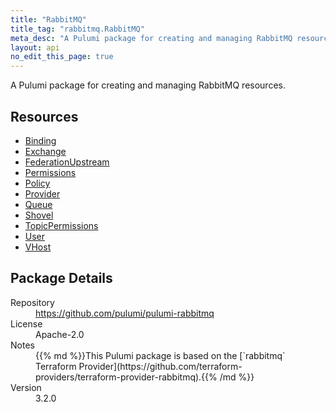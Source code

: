 ```yaml
---
title: "RabbitMQ"
title_tag: "rabbitmq.RabbitMQ"
meta_desc: "A Pulumi package for creating and managing RabbitMQ resources."
layout: api
no_edit_this_page: true
---
```


<!-- WARNING: this file was generated by Pulumi Docs Generator. -->
<!-- Do not edit by hand unless you're certain you know what you are doing! -->

A Pulumi package for creating and managing RabbitMQ resources.

<h2 id="resources">Resources</h2>
<ul class="api">
    <li><a href="binding" title="Binding"><span class="api-symbol api-symbol--resource"></span>Binding</a></li>
    <li><a href="exchange" title="Exchange"><span class="api-symbol api-symbol--resource"></span>Exchange</a></li>
    <li><a href="federationupstream" title="FederationUpstream"><span class="api-symbol api-symbol--resource"></span>FederationUpstream</a></li>
    <li><a href="permissions" title="Permissions"><span class="api-symbol api-symbol--resource"></span>Permissions</a></li>
    <li><a href="policy" title="Policy"><span class="api-symbol api-symbol--resource"></span>Policy</a></li>
    <li><a href="provider" title="Provider"><span class="api-symbol api-symbol--resource"></span>Provider</a></li>
    <li><a href="queue" title="Queue"><span class="api-symbol api-symbol--resource"></span>Queue</a></li>
    <li><a href="shovel" title="Shovel"><span class="api-symbol api-symbol--resource"></span>Shovel</a></li>
    <li><a href="topicpermissions" title="TopicPermissions"><span class="api-symbol api-symbol--resource"></span>TopicPermissions</a></li>
    <li><a href="user" title="User"><span class="api-symbol api-symbol--resource"></span>User</a></li>
    <li><a href="vhost" title="VHost"><span class="api-symbol api-symbol--resource"></span>VHost</a></li>
</ul>

<h2 id="package-details">Package Details</h2>
<dl class="package-details">
	<dt>Repository</dt>
	<dd><a href="https://github.com/pulumi/pulumi-rabbitmq">https://github.com/pulumi/pulumi-rabbitmq</a></dd>
	<dt>License</dt>
	<dd>Apache-2.0</dd>
	<dt>Notes</dt>
	<dd>{{% md %}}This Pulumi package is based on the [`rabbitmq` Terraform Provider](https://github.com/terraform-providers/terraform-provider-rabbitmq).{{% /md %}}</dd>
	<dt>Version</dt>
	<dd>3.2.0</dd>
</dl>

